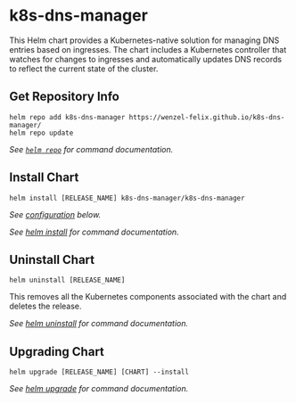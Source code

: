 # k8s-dns-manager

This Helm chart provides a Kubernetes-native solution for managing DNS entries based on ingresses. The chart includes a Kubernetes controller that watches for changes to ingresses and automatically updates DNS records to reflect the current state of the cluster. 

## Get Repository Info

```console
helm repo add k8s-dns-manager https://wenzel-felix.github.io/k8s-dns-manager/
helm repo update
```

_See [`helm repo`](https://helm.sh/docs/helm/helm_repo/) for command documentation._

## Install Chart

```console
helm install [RELEASE_NAME] k8s-dns-manager/k8s-dns-manager
```

_See [configuration](#configuring) below._

_See [helm install](https://helm.sh/docs/helm/helm_install/) for command documentation._

## Uninstall Chart

```console
helm uninstall [RELEASE_NAME]
```

This removes all the Kubernetes components associated with the chart and deletes the release.

_See [helm uninstall](https://helm.sh/docs/helm/helm_uninstall/) for command documentation._

## Upgrading Chart

```console
helm upgrade [RELEASE_NAME] [CHART] --install
```

_See [helm upgrade](https://helm.sh/docs/helm/helm_upgrade/) for command documentation._